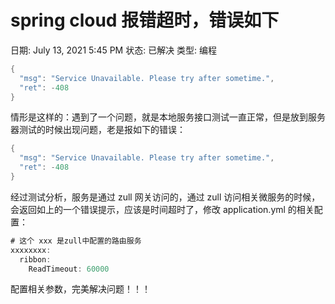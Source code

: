 # spring cloud 报错超时，错误如下

日期: July 13, 2021 5:45 PM
状态: 已解决
类型: 编程

```java
{
  "msg": "Service Unavailable. Please try after sometime.",
  "ret": -408
}
```

情形是这样的：遇到了一个问题，就是本地服务接口测试一直正常，但是放到服务器测试的时候出现问题，老是报如下的错误：

```java
{
  "msg": "Service Unavailable. Please try after sometime.",
  "ret": -408
}
```

经过测试分析，服务是通过 zull 网关访问的，通过 zull 访问相关微服务的时候，会返回如上的一个错误提示，应该是时间超时了，修改 application.yml 的相关配置：

```java
# 这个 xxx 是zull中配置的路由服务
xxxxxxxx:
  ribbon:
    ReadTimeout: 60000
```

配置相关参数，完美解决问题！！！